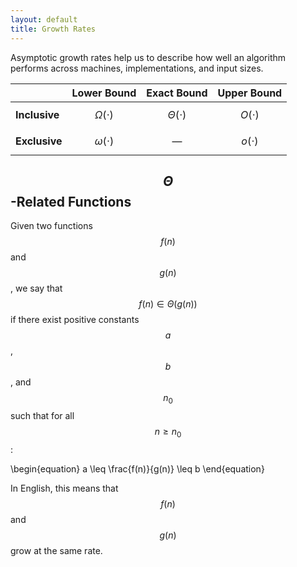 ```yaml
---
layout: default
title: Growth Rates
---
```


Asymptotic growth rates help us to describe how well an algorithm performs across machines, implementations, and input sizes.

|                | Lower Bound       | Exact Bound       | Upper Bound  |
| -------------- | :---------------: | :---------------: | :----------: |
| **Inclusive**  | $$\Omega(\cdot)$$ | $$\Theta(\cdot)$$ | $$O(\cdot)$$ |
| **Exclusive**  | $$\omega(\cdot)$$ | &mdash;           | $$o(\cdot)$$ |

## $$\Theta$$-Related Functions 

Given two functions $$f(n)$$ and $$g(n)$$, we say that $$f(n) \in \Theta(g(n))$$ if there exist positive constants $$a$$, $$b$$, and $$n_0$$ such that for all $$n \geq n_0$$:

<p>
\begin{equation}
   a \leq \frac{f(n)}{g(n)} \leq b
\end{equation}
</p>

In English, this means that $$f(n)$$ and $$g(n)$$ grow at the same rate.
